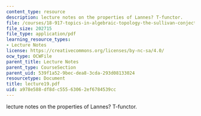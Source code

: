 ```yaml
---
content_type: resource
description: lecture notes on the properties of Lannes? T-functor.
file: /courses/18-917-topics-in-algebraic-topology-the-sullivan-conjecture-fall-2007/a978e588df8dc55563062ef6784539cc_lecture19.pdf
file_size: 202715
file_type: application/pdf
learning_resource_types:
- Lecture Notes
license: https://creativecommons.org/licenses/by-nc-sa/4.0/
ocw_type: OCWFile
parent_title: Lecture Notes
parent_type: CourseSection
parent_uid: 539f1a52-9bec-dea8-3cda-293d08133024
resourcetype: Document
title: lecture19.pdf
uid: a978e588-df8d-c555-6306-2ef6784539cc
---
```

lecture notes on the properties of Lannes? T-functor.